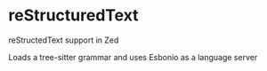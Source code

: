 # reStructuredText

reStructedText support in Zed

Loads a tree-sitter grammar and uses Esbonio as a language server
